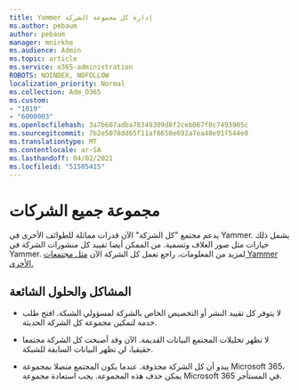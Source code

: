 ```yaml
---
title: Yammer إدارة كل مجموعة الشركة
ms.author: pebaum
author: pebaum
manager: mnirkhe
ms.audience: Admin
ms.topic: article
ms.service: o365-administration
ROBOTS: NOINDEX, NOFOLLOW
localization_priority: Normal
ms.collection: Adm_O365
ms.custom:
- "1019"
- "6000003"
ms.openlocfilehash: 3a7b607adba78349309d8f2ceb067f0c7493905c
ms.sourcegitcommit: 7b2e5078dd65f11af6650e692a7ea48e91f544e0
ms.translationtype: MT
ms.contentlocale: ar-SA
ms.lasthandoff: 04/02/2021
ms.locfileid: "51505415"
---
```

# <a name="all-company-group"></a>مجموعة جميع الشركات

يدعم مجتمع "كل الشركة" الآن قدرات مماثلة للطوائف الأخرى في Yammer. يشمل ذلك خيارات مثل صور الغلاف وتسمية. من الممكن أيضا تقييد كل منشورات الشركة في Yammer. لمزيد من المعلومات، راجع تعمل كل الشركة الآن [مثل مجتمعات Yammer الأخرى.](https://docs.microsoft.com/yammer/manage-yammer-groups/yammer-all-company-yammer-community)

## <a name="common-issues-and-solutions"></a>المشاكل والحلول الشائعة

- لا يتوفر كل تقييد النشر أو التخصيص الخاص بالشركة لمسؤولي الشبكة. افتح طلب خدمة لتمكين مجموعة كل الشركة الحديثة.

- لا تظهر تحليلات المجتمع البيانات القديمة. الآن وقد أصبحت كل الشركة مجتمعا حقيقيا، لن تظهر البيانات السابقة للشبكة.

- يبدو أن كل الشركة محذوفة. عندما يكون المجتمع متصلا بمجموعة Microsoft 365، يمكن حذف هذه المجموعة. يجب استعادة مجموعة Microsoft 365 في المستأجر.


